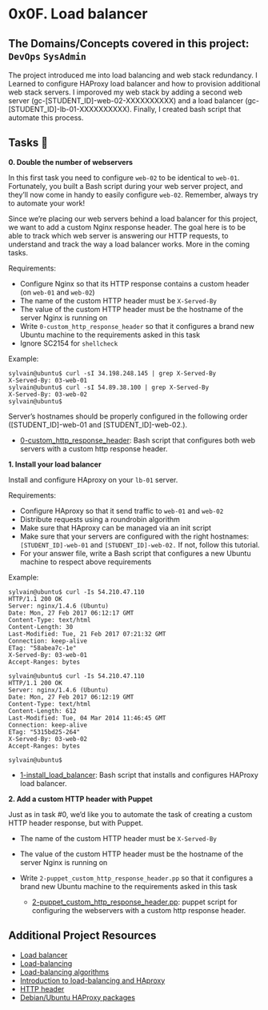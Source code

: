 # 0x0F. Load balancer
## The Domains/Concepts covered in this project: `DevOps` `SysAdmin`

The project introduced me into load balancing and web stack  redundancy. I Learned to configure 
HAProxy load balancer and how to provision additional web stack servers. I imporoved my web stack 
by adding a second web server (gc-[STUDENT_ID]-web-02-XXXXXXXXXX) and a load balancer 
(gc-[STUDENT_ID]-lb-01-XXXXXXXXXX). Finally, I created bash script that automate this process.

## Tasks :page_with_curl:

**0. Double the number of webservers**

In this first task you need to configure `web-02` to be identical to `web-01`. Fortunately, you built a 
Bash script during your web server project, and they’ll now come in handy to easily configure `web-02`. 
Remember, always try to automate your work!

Since we’re placing our web servers behind a load balancer for this project, we want to add a custom Nginx 
response header. The goal here is to be able to track which web server is answering our HTTP requests, 
to understand and track the way a load balancer works. More in the coming tasks.

Requirements:

* Configure Nginx so that its HTTP response contains a custom header (on `web-01` and `web-02`)
* The name of the custom HTTP header must be `X-Served-By`
* The value of the custom HTTP header must be the hostname of the server Nginx is running on
* Write `0-custom_http_response_header` so that it configures a brand new Ubuntu machine to the requirements asked in this task
* Ignore SC2154 for `shellcheck`

Example:

```
sylvain@ubuntu$ curl -sI 34.198.248.145 | grep X-Served-By
X-Served-By: 03-web-01
sylvain@ubuntu$ curl -sI 54.89.38.100 | grep X-Served-By
X-Served-By: 03-web-02
sylvain@ubuntu$
```

Server’s hostnames should be properly configured in the following order ([STUDENT_ID]-web-01 and [STUDENT_ID]-web-02.).

  * [0-custom_http_response_header](./0-custom_http_response_header): Bash script that configures both web servers with a 
custom http response header.

**1. Install your load balancer**

Install and configure HAproxy on your `lb-01` server.

Requirements:

* Configure HAproxy so that it send traffic to `web-01` and `web-02`
* Distribute requests using a roundrobin algorithm
* Make sure that HAproxy can be managed via an init script
* Make sure that your servers are configured with the right hostnames: `[STUDENT_ID]-web-01` and `[STUDENT_ID]-web-02.` 
If not, follow this tutorial.
* For your answer file, write a Bash script that configures a new Ubuntu machine to respect above requirements

Example:

```
sylvain@ubuntu$ curl -Is 54.210.47.110
HTTP/1.1 200 OK
Server: nginx/1.4.6 (Ubuntu)
Date: Mon, 27 Feb 2017 06:12:17 GMT
Content-Type: text/html
Content-Length: 30
Last-Modified: Tue, 21 Feb 2017 07:21:32 GMT
Connection: keep-alive
ETag: "58abea7c-1e"
X-Served-By: 03-web-01
Accept-Ranges: bytes

sylvain@ubuntu$ curl -Is 54.210.47.110
HTTP/1.1 200 OK
Server: nginx/1.4.6 (Ubuntu)
Date: Mon, 27 Feb 2017 06:12:19 GMT
Content-Type: text/html
Content-Length: 612
Last-Modified: Tue, 04 Mar 2014 11:46:45 GMT
Connection: keep-alive
ETag: "5315bd25-264"
X-Served-By: 03-web-02
Accept-Ranges: bytes

sylvain@ubuntu$
```

  * [1-install_load_balancer](./1-install_load_balancer): Bash script that installs and configures HAProxy load balancer.

**2. Add a custom HTTP header with Puppet**

Just as in task #0, we’d like you to automate the task of creating a custom HTTP header response, but with Puppet.

* The name of the custom HTTP header must be `X-Served-By`
* The value of the custom HTTP header must be the hostname of the server Nginx is running on
* Write `2-puppet_custom_http_response_header.pp` so that it configures a brand new Ubuntu machine to the 
requirements asked in this task

  * [2-puppet_custom_http_response_header.pp](./2-puppet_custom_http_response_header.pp): puppet script for configuring 
the webservers with a custom http response header.

## Additional Project Resources
* [Load balancer](https://docs.google.com/document/d/1W0lUL7-pP2Ti7PrLZYssOYPhZIwAtbFNKLJx4NylXH8/edit?usp=sharing)
* [Load-balancing](https://www.thegeekstuff.com/2016/01/load-balancer-intro/)
* [Load-balancing algorithms](https://community.f5.com/t5/technical-articles/intro-to-load-balancing-for-developers-the-algorithms/ta-p/273759)
* [Introduction to load-balancing and HAproxy](https://www.digitalocean.com/community/tutorials/an-introduction-to-haproxy-and-load-balancing-concepts)
* [HTTP header](https://www.techopedia.com/definition/27178/http-header)
* [Debian/Ubuntu HAProxy packages](https://haproxy.debian.net/)
